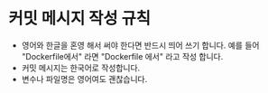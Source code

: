 # 커밋 메시지 작성 규칙
- 영어와 한글을 혼영 해서 써야 한다면 반드시 띄어 쓰기 합니다. 예를 들어 "Dockerfile에서" 라면 "Dockerfile 에서" 라고 작성 합니다.
- 커밋 메시지는 한국어로 작성합니다.
- 변수나 파일명은 영어여도 괜찮습니다.